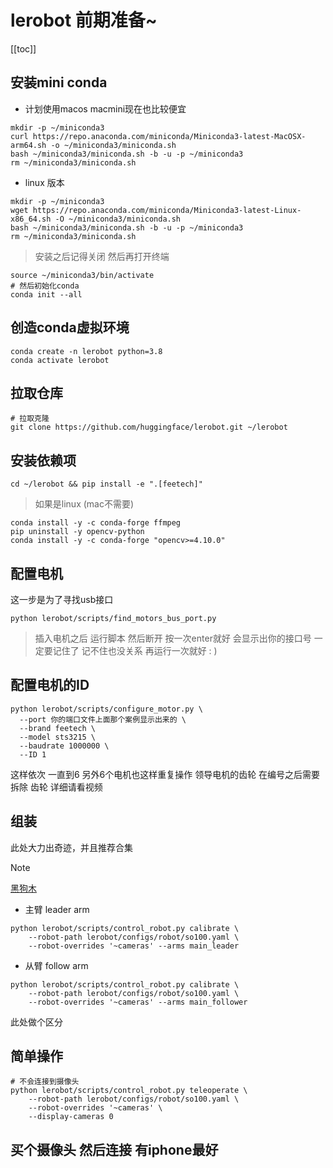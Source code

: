 # lerobot 前期准备~
[[toc]]

## 安装mini conda
- 计划使用macos macmini现在也比较便宜
```shell
mkdir -p ~/miniconda3
curl https://repo.anaconda.com/miniconda/Miniconda3-latest-MacOSX-arm64.sh -o ~/miniconda3/miniconda.sh
bash ~/miniconda3/miniconda.sh -b -u -p ~/miniconda3
rm ~/miniconda3/miniconda.sh
```

- linux 版本
```shell 
mkdir -p ~/miniconda3
wget https://repo.anaconda.com/miniconda/Miniconda3-latest-Linux-x86_64.sh -O ~/miniconda3/miniconda.sh
bash ~/miniconda3/miniconda.sh -b -u -p ~/miniconda3
rm ~/miniconda3/miniconda.sh
```

> 安装之后记得关闭 然后再打开终端
```shell 
source ~/miniconda3/bin/activate
# 然后初始化conda
conda init --all
```


## 创造conda虚拟环境
```shell
conda create -n lerobot python=3.8
conda activate lerobot
```

## 拉取仓库
```shell
# 拉取克隆
git clone https://github.com/huggingface/lerobot.git ~/lerobot
```

## 安装依赖项
```shell 
cd ~/lerobot && pip install -e ".[feetech]"
```

> 如果是linux (mac不需要)
```shell 
conda install -y -c conda-forge ffmpeg
pip uninstall -y opencv-python
conda install -y -c conda-forge "opencv>=4.10.0"
```

## 配置电机
这一步是为了寻找usb接口
```shell
python lerobot/scripts/find_motors_bus_port.py
```
> 插入电机之后 运行脚本 然后断开 按一次enter就好 会显示出你的接口号 一定要记住了 记不住也没关系 再运行一次就好 : )

## 配置电机的ID
```shell
python lerobot/scripts/configure_motor.py \
  --port 你的端口文件上面那个案例显示出来的 \
  --brand feetech \
  --model sts3215 \
  --baudrate 1000000 \
  --ID 1
```
这样依次 一直到6 另外6个电机也这样重复操作
领导电机的齿轮 在编号之后需要拆除 齿轮 详细请看视频

## 组装
此处大力出奇迹，并且推荐合集
> [!NOTE]
> [黑狗木](https://space.bilibili.com/452287406/channel/collectiondetail?sid=4428744&spm_id_from=333.788.0.0)

- 主臂 leader arm
```shell 
python lerobot/scripts/control_robot.py calibrate \
    --robot-path lerobot/configs/robot/so100.yaml \
    --robot-overrides '~cameras' --arms main_leader
```

- 从臂 follow arm 
```shell  
python lerobot/scripts/control_robot.py calibrate \
    --robot-path lerobot/configs/robot/so100.yaml \
    --robot-overrides '~cameras' --arms main_follower
```
此处做个区分

## 简单操作
```shell
# 不会连接到摄像头
python lerobot/scripts/control_robot.py teleoperate \
    --robot-path lerobot/configs/robot/so100.yaml \
    --robot-overrides '~cameras' \
    --display-cameras 0
```

## 买个摄像头 然后连接 有iphone最好

